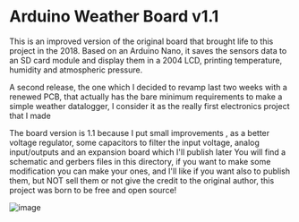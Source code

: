 # Arduino Weather Board v1.1

This is an improved version of the original board that brought life to this project in the 2018. 
Based on an Arduino Nano, it saves the sensors data to an SD card module and display them in a 2004 LCD, printing temperature, humidity and atmospheric pressure.

A second release, the one which I decided to revamp last two weeks with a renewed PCB, that actually has the bare minimum requirements to make a simple weather datalogger, I consider it as the really first electronics project that I made

The board version is 1.1 because I put small improvements , as a better voltage regulator, some capacitors to filter the input voltage, analog input/outputs and an expansion board which I'll publish later
You will find a schematic and gerbers files in this directory, if you want to make some modification you can make your ones, and I'll like if you want also to publish them, but NOT sell them or not give the credit to the original author, this project was born to be free and open source!

![image](https://user-images.githubusercontent.com/118772307/203164367-f012da51-00fc-4e58-964b-a0cd42e0159c.png)
